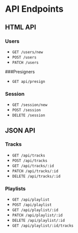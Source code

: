 # API Endpoints

## HTML API

### Users

- `GET /users/new`
- `POST /users`
- `PATCH /users`

###Presigners
- `GET api/presign`

### Session

- `GET /session/new`
- `POST /session`
- `DELETE /session`

## JSON API

### Tracks

- `GET /api/tracks`
- `POST /api/tracks`
- `GET /api/tracks/:id`
- `PATCH /api/tracks/:id`
- `DELETE /api/tracks/:id`

### Playlists

- `GET /api/playlist`
- `POST /api/playlist`
- `GET /api/playlist/:id`
- `PATCH /api/playlist/:id`
- `DELETE /api/playlist/:id`
- `GET /api/playlist/:id/tracks`
